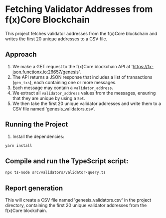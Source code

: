 # Fetching Validator Addresses from f(x)Core Blockchain

This project fetches validator addresses from the f(x)Core blockchain and writes the first 20 unique addresses to a CSV file.

## Approach

1. We make a GET request to the f(x)Core blockchain API at 'https://fx-json.functionx.io:26657/genesis'.
2. The API returns a JSON response that includes a list of transactions (`gen_txs`), each containing one or more messages.
3. Each message may contain a `validator_address`.
4. We extract all `validator_address` values from the messages, ensuring that they are unique by using a `Set`.
5. We then take the first 20 unique validator addresses and write them to a CSV file named 'genesis_validators.csv'.

## Running the Project

1. Install the dependencies:

```bash
yarn install
```

## Compile and run the TypeScript script:

```bash
npx ts-node src/validators/validator-query.ts
```

## Report generation
This will create a CSV file named 'genesis_validators.csv' in the project directory, containing the first 20 unique validator addresses from the f(x)Core blockchain.


